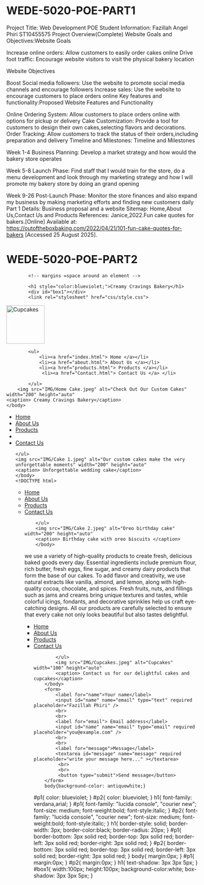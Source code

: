 # WEDE-5020-POE-PART1 
Project Title: Web Development POE 
Student Information: Fazillah Angel Phiri ST10455575
Project Overview(Complete) 
Website Goals and Objectives:Website Goals

Increase online orders: Allow customers to easily order cakes online
Drive foot traffic: Encourage website visitors to visit the physical bakery location

Website Objectives 

Boost Social media followers: Use the website to promote social media channels and encourage followers
Increase sales: Use the website to encourage customers to place orders online 
Key features and functionality:Proposed Website Features and Functionality

Online Ordering System: Allow customers to place orders online with options for pickup or delivery
Cake Customization: Provide a tool for customers to design their own cakes,selecting flavors and decorations.
Order Tracking: Allow customers to track the status of their orders,including preparation and delivery 
Timeline and Milestones: Timeline and Milestones 

Week 1-4 Business Planning: Develop a market strategy and how would the bakery store operates

Week 5-8 Launch Phase: Find staff that I would train for the store, do a menu development and look through my marketing strategy and how I will promote my bakery store by doing an grand opening  

Week 9-26  Post-Launch Phase: Monitor the store finances and also expand my business by making marketing efforts and finding new customers daily 
Part 1 Details: Business proposal and a website 
Sitemap: Home,About Us,Contact Us and Products 
References: Janice,2022.Fun cake quotes for bakers.[Online] Available at: https://outoftheboxbaking.com/2022/04/21/101-fun-cake-quotes-for-bakers [Accessed 25 August 2025].
# WEDE-5020-POE-PART2 
<!DOCTYPE html>
<html lang="en">
    <head>
     <title>
Home: Creamy Cravings Bakery
        </title>
        </head>
        <body>
           
            <!-- margins =space around an element --> 
             
            <h1 style="color:blueviolet;">Creamy Cravings Bakery</h1> 
            <div id="box1"></div>
            <link rel="stylesheet" href="css/style.css">
            
<img src="IMG/Logo.jpg" alt="Cupcakes" width="100" height="auto">

            <ul>
                <li><a href="index.html"> Home </a></li>
                <li><a href="about.html"> About Us </a></li> 
                <li><a href="products.html"> Products </a></li>  
                 <li><a href="Contact.html"> Contact Us </a> </li> 

            </ul>
        <img src="IMG/Home Cake.jpeg" alt="Check Out Our Custom Cakes" width="200" height="auto"
    <caption> Creamy Cravings Bakery</caption>
    </body>
<!DOCTYPE html>
<html lang="en">
    <head>
        <title>
Our custom cakes are designed to make your special occasion unforgettable
        </title>
    </head>
    <body>
    <link rel="stylesheet" href="css/style.css">
<ul>
    <li><a href="index.html"> Home </a></li>
    <li><a href="about.html"> About Us </a></li> 
    <li><a href="products.html"> Products </a><li> 
    <li><a href="contact.html"> Contact Us </a> </li>    

    </ul>
    <img src="IMG/Cake 1.jpeg" alt="Our custom cakes make the very unforgettable moments" width="200" height="auto"
    <caption> Unforgettable wedding cake</caption> 
    </body>
    <!DOCTYPE html> 
<html lang="en">
    <head> 
        <title>
For our products we have custom cakes,wedding cakes and birthday cakes
        </title> 
    </head> 
    <body>
 <link rel="stylesheet" href="css/style.css">
        <ul>
            <li><a href="index.html"> Home </a></li>
            <li><a href="about.html"> About Us </a></li> 
            <li><a href="products.html"> Products </a></li> 
            <li><a href="contact.html" > Contact Us </a></li> 

        </ul>
        <img src="IMG/Cake 2.jpeg" alt="Oreo birthday cake" width="200" height="auto"
        <caption> Birthday cake with oreo biscuits </caption> 
        </body> 
        
<p id="p2">we use a variety of high-quality products to create fresh, delicious baked goods every day. Essential ingredients include premium flour, rich butter, fresh eggs, fine sugar, and creamy dairy products that form the base of our cakes. To add flavor and creativity, we use natural extracts like vanilla, almond, and lemon, along with high-quality cocoa, chocolate, and spices. Fresh fruits, nuts, and fillings such as jams and creams bring unique textures and tastes, while colorful icings, fondants, and decorative sprinkles help us craft eye-catching designs. All our products are carefully selected to ensure that every cake not only looks beautiful but also tastes delightful.</p>
<!DOCTYPE html> 
<html lang="en">
    <head>
        <title>
contact
        </title>
        </head> 
        <body> 
 <link rel="stylesheet" href="css/style.css">
            <ul>
                <li><a href="index.html"> Home </a></li>
                <li><a href="about.html"> About Us </a></li>
                <li><a href="products.html"> Products </a></li> 
                <li><a href="contact.html"> Contact Us </a></li> 

            </ul> 
            <img src="IMG/Cupcakes.jpeg" alt="Cupcakes"  width="100" height="auto"
            <caption> Contact us for our delightful cakes and cupcakes</caption>
        </body>
        <form> 
            <label for="name">Your name</label>
            <input id="name" name="email" type="text" required placeholder="Fazillah Phiri" />
            <br>
            <br>
            <label for="email"> Email address</label>
            <input id="name" name="email" type="email" required placeholder="you@example.com" />
            <br>
            <br>
            <label for="message">Message</label> 
            <textarea id="message" name="message" required placeholder="write your message here..." ></textarea>
             <br>
             <br>
             <button type="submit">Send message</button>
        </form> 
        body{background-color: antiquewhite;} 
#p1{
    color: blueviolet;
}
#p2{
    color: blueviolet;
} 
h1{
    font-family: verdana,arial; 
} 
#p1{
    font-family: "lucida console", "courier new";
    font-size: medium; 
    font-weight:bold;
    font-style:italic;
} 
#p2{
    font-family: "lucida console", "courier new";
    font-size: medium; 
    font-weight:bold;
    font-style:italic;
}
h1{
    border-style: solid;
    border-width: 3px;
    border-color:black;
    border-radius: 20px;
}
#p1{
    border-bottom: 3px solid red;
    border-top: 3px solid red;
    border-left: 3px solid red;
    border-right: 3px solid red;
} 
#p2{
    border-bottom: 3px solid red;
    border-top: 3px solid red;
    border-left: 3px solid red;
    border-right: 3px solid red;
} 
body{
    margin:0px; 
} 
#p1{
    margin:0px;
} 
#p2{
    margin:0px;
}
h1{
    text-shadow: 3px 3px 5px;
}
#box1{
    width:100px;
    height:100px;
    background-color:white;
    box-shadow: 3px 3px 5px;
}






